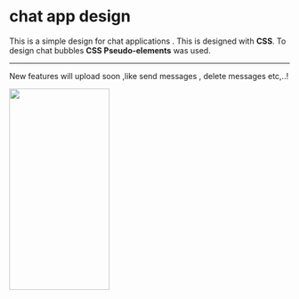 # chat app design

This is a simple design for chat applications . This is designed with **CSS**. To design chat bubbles **CSS Pseudo-elements**  was used.

---

New features will upload soon ,like send messages , delete messages etc,..!  


<img width="180px" height="362.25px" src= "https://user-images.githubusercontent.com/107526656/185041634-d6a86eae-ce1d-49df-93aa-5767874a51fc.jpg">
